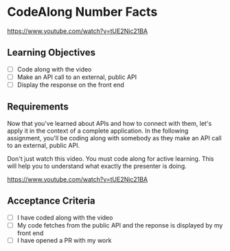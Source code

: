 # CodeAlong Number Facts

https://www.youtube.com/watch?v=tUE2Nic21BA

## Learning Objectives
- [ ] Code along with the video
- [ ] Make an API call to an external, public API
- [ ] Display the response on the front end

## Requirements

Now that you've learned about APIs and how to connect with them, let's apply it in the context of a complete application.
In the following assignment, you'll be coding along with somebody as they make an API call to an external, public API.

Don't just watch this video. You must code along for active learning. This will help you to understand what exactly the presenter is doing.

https://www.youtube.com/watch?v=tUE2Nic21BA

## Acceptance Criteria

- [ ] I have coded along with the video
- [ ] My code fetches from the public API and the reponse is displayed by my front end
- [ ] I have opened a PR with my work 
